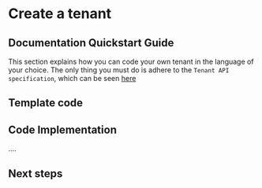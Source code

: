 # Create a tenant

## Documentation Quickstart Guide

This section explains how you can code your own tenant in the language of your choice.  The only thing you must do is adhere to the `Tenant API specification`, which can be seen [here](../api/?type=get&path=/v1/docs)

## Template code

## Code Implementation

....


## Next steps

